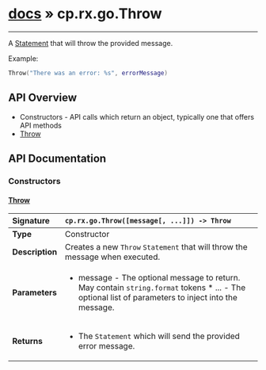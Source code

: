 # [docs](index.md) » cp.rx.go.Throw
---

A [Statement](cp.rx.go.Statement.md) that will throw the provided message.

Example:

```lua
Throw("There was an error: %s", errorMessage)
```

## API Overview
* Constructors - API calls which return an object, typically one that offers API methods
 * [Throw](#throw)

## API Documentation

### Constructors

#### [Throw](#throw)
| <span style="float: left;">**Signature**</span> | <span style="float: left;">`cp.rx.go.Throw([message[, ...]]) -> Throw` </span>                                                          |
| -----------------------------------------------------|---------------------------------------------------------------------------------------------------------|
| **Type**                                             | Constructor |
| **Description**                                      | Creates a new `Throw` `Statement` that will throw the message when executed. |
| **Parameters**                                       | <ul><li>message  - The optional message to return. May contain <code>string.format</code> tokens * ...      - The optional list of parameters to inject into the message.</li></ul> |
| **Returns**                                          | <ul><li>The <code>Statement</code> which will send the provided error message.</li></ul> |

